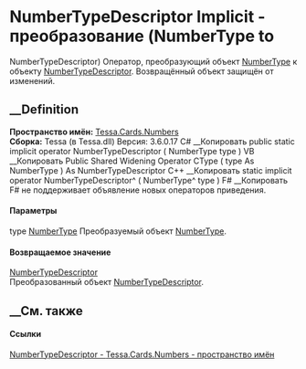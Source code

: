 # NumberTypeDescriptor Implicit \- преобразование (NumberType to
NumberTypeDescriptor)
Оператор, преобразующий объект
[NumberType](T_Tessa_Cards_Numbers_NumberType.htm) к объекту
[NumberTypeDescriptor](T_Tessa_Cards_Numbers_NumberTypeDescriptor.htm).
Возвращённый объект защищён от изменений.
## __Definition
 **Пространство имён:** [Tessa.Cards.Numbers](N_Tessa_Cards_Numbers.htm)  
 **Сборка:** Tessa (в Tessa.dll) Версия: 3.6.0.17
C# __Копировать
     public static implicit operator NumberTypeDescriptor (
    	NumberType type
    )
VB __Копировать
     Public Shared Widening Operator CType ( 
    	type As NumberType
    ) As NumberTypeDescriptor
C++ __Копировать
     static implicit operator NumberTypeDescriptor^ (
    	NumberType^ type
    )
F# __Копировать
    F# не поддерживает объявление новых операторов приведения.
#### Параметры
type [NumberType](T_Tessa_Cards_Numbers_NumberType.htm)
    Преобразуемый объект [NumberType](T_Tessa_Cards_Numbers_NumberType.htm).
#### Возвращаемое значение
[NumberTypeDescriptor](T_Tessa_Cards_Numbers_NumberTypeDescriptor.htm)  
Преобразованный объект
[NumberTypeDescriptor](T_Tessa_Cards_Numbers_NumberTypeDescriptor.htm).
##  __См. также
#### Ссылки
[NumberTypeDescriptor - ](T_Tessa_Cards_Numbers_NumberTypeDescriptor.htm)
[Tessa.Cards.Numbers - пространство имён](N_Tessa_Cards_Numbers.htm)
